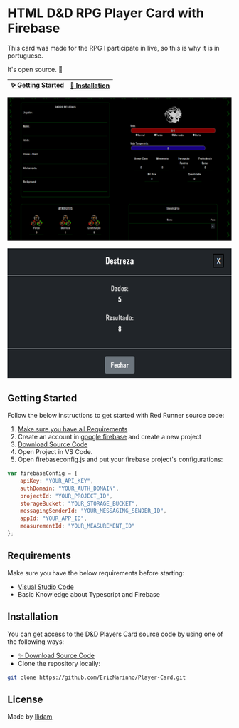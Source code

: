 # HTML D&D RPG Player Card with Firebase

This card was made for the RPG I participate in live, so this is why it is in portuguese.

It's open source. :clap:

| [:sparkles: Getting Started](#getting-started) | [:rocket: Installation](#installation) |
| --------------- | -------- |

<p align="center">
  <img src="card.png"/>
</p>
<p align="center">
  <img src="modal.png"/>
</p>

## Getting Started

Follow the below instructions to get started with Red Runner source code:

1. [Make sure you have all Requirements](#requirements)
2. Create an account in [google firebase](https://firebase.google.com) and create a new project
3. [Download Source Code](#download)
4. Open Project in VS Code.
5. Open firebaseconfig.js and put your firebase project's configurations:
```js
var firebaseConfig = {
    apiKey: "YOUR_API_KEY",
    authDomain: "YOUR_AUTH_DOMAIN",
    projectId: "YOUR_PROJECT_ID",
    storageBucket: "YOUR_STORAGE_BUCKET",
    messagingSenderId: "YOUR_MESSAGING_SENDER_ID",
    appId: "YOUR_APP_ID",
    measurementId: "YOUR_MEASUREMENT_ID"
};
```

## Requirements

Make sure you have the below requirements before starting:

- [Visual Studio Code](https://code.visualstudio.com/)
- Basic Knowledge about Typescript and Firebase

## Installation

You can get access to the D&D Players Card source code by using one of the following ways:

- [:sparkles: Download Source Code](https://github.com/EricMarinho/Player-Card/archive/master.zip)
- Clone the repository locally:

```bash
git clone https://github.com/EricMarinho/Player-Card.git
```

## License

Made by [Ilidam](https://github.com/EricMarinho)

